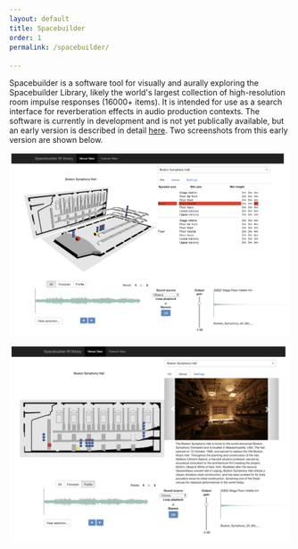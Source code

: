 ```yaml
---
layout: default
title: Spacebuilder
order: 1
permalink: /spacebuilder/

---
```



Spacebuilder is a software tool for visually and aurally exploring the Spacebuilder Library, likely the world's largest collection of high-resolution room impulse responses (16000+ items). It is intended for use as a search interface for reverberation effects in audio production contexts. The software is currently in development and is not yet publically available, but an early version is described in detail [here](http://publications.rwth-aachen.de/record/770331/files/770331.pdf). Two screenshots from this early version are shown below.




![Spacebuilder screenshot 3D](/images/spacebuilder_screenshot_3D.png)

![Spacebuilder screenshot profile](/images/spacebuilder_screenshot_profile.png)


